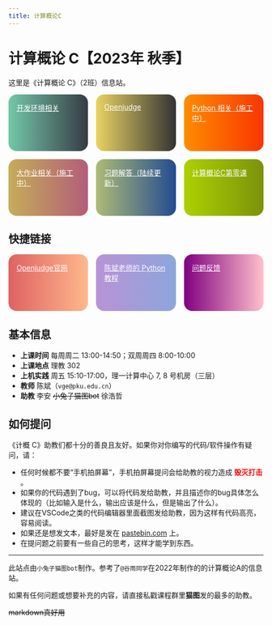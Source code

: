 ```yaml
---
title: 计算概论C
---
```


# 计算概论 C【2023年 秋季】

这里是《计算概论 C》（2班）信息站。
 
<div class="action-container">
    <a href="./ide/" class="action bg1">开发环境相关</a>
    <a href="./oj/" class="action bg7">Openjudge</a>
    <a href="./py/" class="action bg2">Python 相关（施工中）</a>
    <a href="./big/" class="action bg9">大作业相关（施工中）</a>
    <a href="./answer/" class="action bg10">习题解答（陆续更新）</a>
    <a
      href="./计算概论C第零课.md"
      class="action bg3"
      target="_blank" rel="noreferrer"
    >
      计算概论C第零课
    </a>
</div>

## 快捷链接

<div class="action-container">
    <a
      href="http://openjudge.cn/"
      class="action bg5"
      target="_blank" rel="noreferrer"
    >
      Openjudge官网
    </a>
    <a 
href="https://www.bilibili.com/video/BV1ae4y1o7xt/"
      class="action bg6"
      target="_blank" rel="noreferrer"
    >
      陈斌老师的 Python 教程
    </a>
    <a 
href="https://www.wjx.cn/vm/e4ofThu.aspx"
      class="action bg8"
      target="_blank" rel="noreferrer"
    >
      问题反馈
    </a>
</div>

## 基本信息

- **上课时间** 每周周二 13:00-14:50；双周周四 8:00-10:00
- **上课地点** 理教 302
- **上机实践** 周五 15:10-17:00，理一计算中心 7, 8 号机房（三层）
- **教师** 陈斌（`vge@pku.edu.cn`）
- **助教** 李安 ~~小兔子猫图bot~~ 徐浩哲 

## 如何提问

《计概 C》助教们都十分的善良且友好。如果你对你编写的代码/软件操作有疑问，请：
- 任何时候都不要“手机拍屏幕”，手机拍屏幕提问会给助教的视力造成<font color='red'> **毁灭打击** </font>。
- 如果你的代码遇到了bug，可以将代码发给助教，并且描述你的bug具体怎么体现的（比如输入是什么，输出应该是什么，但是输出了什么）。
- 建议在VSCode之类的代码编辑器里面截图发给助教，因为这样有代码高亮，容易阅读。
- 如果还是想发文本，最好是发在 [pastebin.com](https://pastebin.com) 上。
- 在提问题之前要有一些自己的思考，这样才能学到东西。

-----

此站点由`小兔子猫图bot`制作。参考了`@谷雨同学`在2022年制作的的计算概论A的信息站。

如果有任何问题或想要补充的内容，请直接私戳课程群里**猫图**发的最多的助教。

~~markdown真好用~~

<style>
    /* https://uigradients.com/ */
.action-container {
    display: grid;
    grid-template-columns: 1fr 1fr;
    gap: 1rem;
}
@media (min-width: 576px) {
    .action-container {
        grid-template-columns: 1fr 1fr 1fr;
    }
}
@media (min-width: 992px) {
    .action-container {
        grid-template-columns: 1fr 1fr 1fr 1fr;
    }
}
a.action {
    display: block;
    height: 5rem;
    border-radius: 1rem;
    padding: 1rem;
    font-weight: unset;
    color: white;
    transition: transform 0.2s;
}
a.action:hover {
    color: white;
    transform: scale(110%);
}
.bg1 {
    background: linear-gradient(to right, #73c8a9, #373b44);
}
.bg2 {
    background: linear-gradient(to right, #fe8c00, #f83600);
}
.bg3 {
    background: linear-gradient(to right, #add100, #7b920a);
}
.bg4 {
    background: linear-gradient(to right, #9d50bb, #6e48aa);
}
.bg5 {
    background: linear-gradient(to right, #de6262, #ffb88c); 
}
.bg6 {
    background: linear-gradient(to right, #b993d6, #8ca6db);
}
.bg7 {
    background: linear-gradient(to right, #e9d362, #333333);
}
.bg8 {
    background: linear-gradient(to right, #800080, #ffc0cb);
}
.bg9 {
    background: linear-gradient(to right, #c4ad58, #b35d79);
}
.bg10 {
    background: linear-gradient(to right, #adbb75, #234b91)
}
</style>

